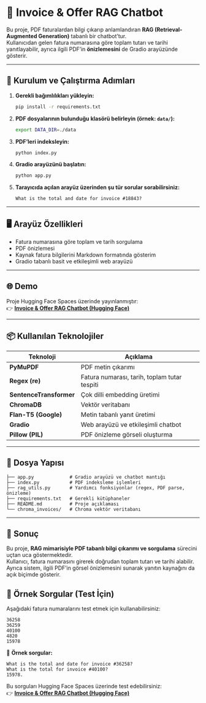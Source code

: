 # 📄 Invoice & Offer RAG Chatbot

Bu proje, PDF faturalardan bilgi çıkarıp anlamlandıran **RAG (Retrieval-Augmented Generation)** tabanlı bir chatbot’tur.  
Kullanıcıdan gelen fatura numarasına göre toplam tutarı ve tarihi yanıtlayabilir, ayrıca ilgili PDF’in **önizlemesini** de Gradio arayüzünde gösterir.

---

## 🚀 Kurulum ve Çalıştırma Adımları

1. **Gerekli bağımlılıkları yükleyin:**
   ```bash
   pip install -r requirements.txt
   ```

2. **PDF dosyalarının bulunduğu klasörü belirleyin (örnek: `data/`):**
   ```bash
   export DATA_DIR=./data
   ```

3. **PDF’leri indeksleyin:**
   ```bash
   python index.py
   ```

4. **Gradio arayüzünü başlatın:**
   ```bash
   python app.py
   ```

5. **Tarayıcıda açılan arayüz üzerinden şu tür sorular sorabilirsiniz:**
   ```
   What is the total and date for invoice #18843?
   ```

---

## 🖥️ Arayüz Özellikleri

- Fatura numarasına göre toplam ve tarih sorgulama  
- PDF önizlemesi  
- Kaynak fatura bilgilerini Markdown formatında gösterim  
- Gradio tabanlı basit ve etkileşimli web arayüzü  

---

## 🌐 Demo

Proje Hugging Face Spaces üzerinde yayınlanmıştır:  
👉 [**Invoice & Offer RAG Chatbot (Hugging Face)**](https://huggingface.co/spaces/MerveBaydar/invoice-rag-bot)

---

## 📦 Kullanılan Teknolojiler

| Teknoloji | Açıklama |
|------------|-----------|
| **PyMuPDF** | PDF metin çıkarımı |
| **Regex (re)** | Fatura numarası, tarih, toplam tutar tespiti |
| **SentenceTransformer** | Çok dilli embedding üretimi |
| **ChromaDB** | Vektör veritabanı |
| **Flan-T5 (Google)** | Metin tabanlı yanıt üretimi |
| **Gradio** | Web arayüzü ve etkileşimli chatbot |
| **Pillow (PIL)** | PDF önizleme görseli oluşturma |

---

## 🧩 Dosya Yapısı

```
├── app.py             # Gradio arayüzü ve chatbot mantığı
├── index.py           # PDF indeksleme işlemleri
├── rag_utils.py       # Yardımcı fonksiyonlar (regex, PDF parse, önizleme)
├── requirements.txt   # Gerekli kütüphaneler
├── README.md          # Proje açıklaması
└── chroma_invoices/   # Chroma vektör veritabanı
```

---

## 🎯 Sonuç

Bu proje, **RAG mimarisiyle PDF tabanlı bilgi çıkarımı ve sorgulama** sürecini uçtan uca göstermektedir.  
Kullanıcı, fatura numarasını girerek doğrudan toplam tutarı ve tarihi alabilir.  
Ayrıca sistem, ilgili PDF’in görsel önizlemesini sunarak yanıtın kaynağını da açık biçimde gösterir.


## 🧾 Örnek Sorgular (Test İçin)

Aşağıdaki fatura numaralarını test etmek için kullanabilirsiniz:

```
36258  
36259  
40100  
4820  
15978
```

💬 **Örnek sorgular:**
```
What is the total and date for invoice #36258?
What is the total for invoice #40100?
15978.
```

Bu sorguları Hugging Face Spaces üzerinde test edebilirsiniz:  
👉 [**Invoice & Offer RAG Chatbot (Hugging Face)**](https://huggingface.co/spaces/MerveBaydar/invoice-rag-bot)

